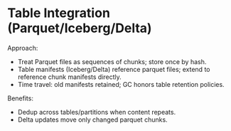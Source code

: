 # Table Integration (Parquet/Iceberg/Delta)

Approach:
- Treat Parquet files as sequences of chunks; store once by hash.
- Table manifests (Iceberg/Delta) reference parquet files; extend to reference chunk manifests directly.
- Time travel: old manifests retained; GC honors table retention policies.

Benefits:
- Dedup across tables/partitions when content repeats.
- Delta updates move only changed parquet chunks.

